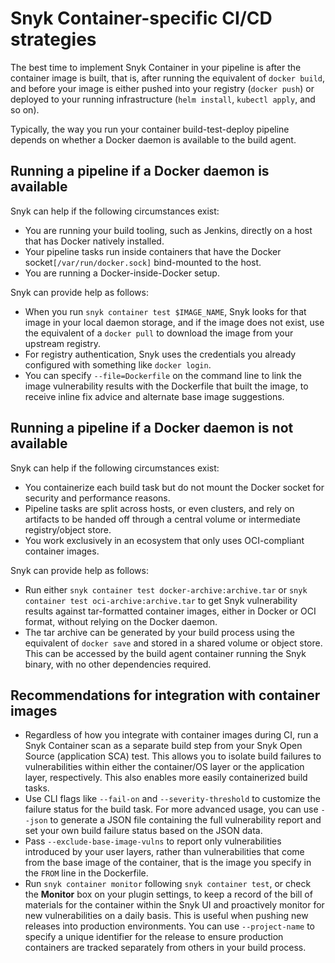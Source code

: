 # Snyk Container-specific CI/CD strategies

The best time to implement Snyk Container in your pipeline is after the container image is built, that is, after running the equivalent of `docker build`, and before your image is either pushed into your registry (`docker push`) or deployed to your running infrastructure (`helm install`, `kubectl apply`, and so on).

Typically, the way you run your container build-test-deploy pipeline depends on whether a Docker daemon is available to the build agent.

## **Running a pipeline if a Docker daemon is available**

Snyk can help if the following circumstances exist:

* You are running your build tooling, such as Jenkins, directly on a host that has Docker natively installed.
* Your pipeline tasks run inside containers that have the Docker socket`[/var/run/docker.sock]` bind-mounted to the host.
* You are running a Docker-inside-Docker setup.

Snyk can provide help as follows:

* When you run `snyk container test $IMAGE_NAME`, Snyk looks for that image in your local daemon storage, and if the image does not exist, use the equivalent of a `docker pull` to download the image from your upstream registry.
* For registry authentication, Snyk uses the credentials you already configured with something like `docker login`.
* You can specify `--file=Dockerfile` on the command line to link the image vulnerability results with the Dockerfile that built the image, to receive inline fix advice and alternate base image suggestions.

## **Running a pipeline if a Docker daemon is not available**

Snyk can help if the following circumstances exist:

* You containerize each build task but do not mount the Docker socket for security and performance reasons.
* Pipeline tasks are split across hosts, or even clusters, and rely on artifacts to be handed off through a central volume or intermediate registry/object store.
* You work exclusively in an ecosystem that only uses OCI-compliant container images.

Snyk can provide help as follows:

* Run either `snyk container test docker-archive:archive.tar` or `snyk container test oci-archive:archive.tar` to get Snyk vulnerability results against tar-formatted container images, either in Docker or OCI format, without relying on the Docker daemon.
* The tar archive can be generated by your build process using the equivalent of `docker save` and stored in a shared volume or object store. This can be accessed by the build agent container running the Snyk binary, with no other dependencies required.

## Recommendations for integration with container images

* Regardless of how you integrate with container images during CI, run a Snyk Container scan as a separate build step from your Snyk Open Source (application SCA) test. This allows you to isolate build failures to vulnerabilities within either the container/OS layer or the application layer, respectively. This also enables more easily containerized build tasks.
* Use CLI flags like `--fail-on` and `--severity-threshold` to customize the failure status for the build task. For more advanced usage, you can use `--json` to generate a JSON file containing the full vulnerability report and set your own build failure status based on the JSON data.
* Pass `--exclude-base-image-vulns` to report only vulnerabilities introduced by your user layers, rather than vulnerabilities that come from the base image of the container, that is the image you specify in the `FROM` line in the Dockerfile.
* Run `snyk container monitor` following `snyk container test`, or check the **Monitor** box on your plugin settings, to keep a record of the bill of materials for the container within the Snyk UI and proactively monitor for new vulnerabilities on a daily basis. This is useful when pushing new releases into production environments. You can use `--project-name` to specify a unique identifier for the release to ensure production containers are tracked separately from others in your build process.
